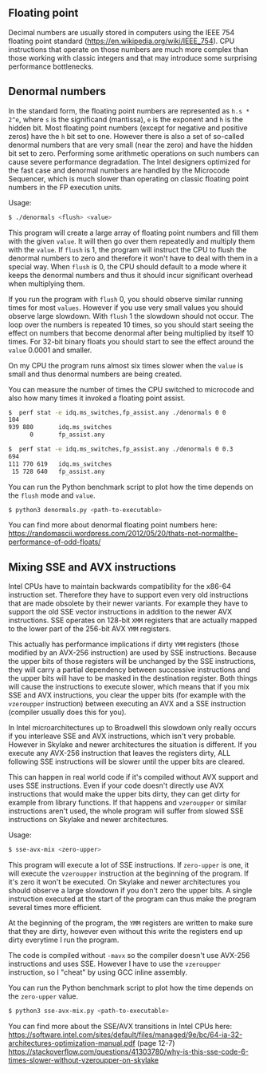 ## Floating point
Decimal numbers are usually stored in computers using the IEEE 754 floating point standard
(https://en.wikipedia.org/wiki/IEEE_754). CPU instructions that operate on those numbers are much more complex
than those working with classic integers and that may introduce some surprising performance bottlenecks.

## Denormal numbers
In the standard form, the floating point numbers are represented as `h.s * 2^e`, where `s` is the significand (mantissa),
`e` is the exponent and `h` is the hidden bit. Most floating point numbers
(except for negative and positive zeros) have the `h` bit set to one. However there is also a set of so-called denormal
numbers that are very small (near the zero) and have the hidden bit set to zero.
Performing some arithmetic operations on such numbers can cause severe performance degradation. The Intel designers
optimized for the fast case and denormal numbers are handled by the Microcode Sequencer, which
is much slower than operating on classic floating point numbers in the FP execution units.

Usage:
```bash
$ ./denormals <flush> <value>
```

This program will create a large array of floating point numbers and fill them with the given `value`.
It will then go over them repeatedly and multiply them with the `value`. If `flush` is 1, the program will
instruct the CPU to flush the denormal numbers to zero and therefore it won't have to deal with them in a special way.
When `flush` is 0, the CPU should default to a mode where it keeps the denormal numbers and thus it should incur
significant overhead when multiplying them.

If you run the program with `flush` 0, you should observe similar running times for most `values`. However if you
use very small values you should observe large slowdown. With `flush` 1 the slowdown should not occur. The loop
over the numbers is repeated 10 times, so you should start seeing the effect on numbers that become denormal after
being multiplied by itself 10 times. For 32-bit binary floats you should start to see the effect around the `value`
0.0001 and smaller.

On my CPU the program runs almost six times slower when the `value` is small and thus denormal numbers are being created.

You can measure the number of times the CPU switched to microcode and also how many times
it invoked a floating point assist.
```bash
$  perf stat -e idq.ms_switches,fp_assist.any ./denormals 0 0
104
939 880       idq.ms_switches
      0       fp_assist.any

$  perf stat -e idq.ms_switches,fp_assist.any ./denormals 0 0.3
694
111 770 619   idq.ms_switches
 15 728 640   fp_assist.any
```

You can run the Python benchmark script to plot how the time depends on the `flush` mode and `value`.
```bash
$ python3 denormals.py <path-to-executable>
```

You can find more about denormal floating point numbers here:
https://randomascii.wordpress.com/2012/05/20/thats-not-normalthe-performance-of-odd-floats/

## Mixing SSE and AVX instructions
Intel CPUs have to maintain backwards compatibility for the x86-64 instruction set. Therefore they have to support
even very old instructions that are made obsolete by their newer variants. For example they have to support the old
SSE vector instructions in addition to the newer AVX instructions. SSE operates on 128-bit `XMM` registers that are
actually mapped to the lower part of the 256-bit AVX `YMM` registers.

This actually has performance implications if dirty `YMM` registers (those modified by an AVX-256 instruction) are used by
SSE instructions. Because the upper bits of those registers will be unchanged by the SSE instructions, they will carry
a partial dependency between successive instructions and the upper bits will have to be masked in the destination register.
Both things will cause the instructions to execute slower, which means that if you mix SSE and AVX instructions,
you clear the upper bits (for example with the `vzeroupper` instruction) between executing an AVX and a SSE instruction
(compiler usually does this for you).

In Intel microarchitectures up to Broadwell this slowdown only really occurs if you interleave SSE
and AVX instructions, which isn't very probable. However in Skylake and newer architectures the situation is different.
If you execute any AVX-256 instruction that leaves the registers dirty, ALL following SSE instructions will be slower
until the upper bits are cleared.

This can happen in real world code if it's compiled without AVX support and uses SSE instructions.
Even if your code doesn't directly use AVX instructions that would make the upper bits dirty,
they can get dirty for example from library functions. If that happens and `vzeroupper` or similar instructions
aren't used, the whole program will suffer from slowed SSE instructions on Skylake and newer architectures.

Usage:
```bash
$ sse-avx-mix <zero-upper>
```

This program will execute a lot of SSE instructions. If `zero-upper` is one, it will execute the `vzeroupper`
instruction at the beginning of the program. If it's zero it won't be executed. On Skylake and newer
architectures you should observe a large slowdown if you don't zero the upper bits. A single instruction executed at
the start of the program can thus make the program several times more efficient.

At the beginning of the program, the `YMM` registers are written to make sure that they are dirty, however even without
this write the registers end up dirty everytime I run the program.

The code is compiled without `-mavx` so the compiler doesn't use AVX-256 instructions and uses SSE.
However I have to use the `vzeroupper` instruction, so I "cheat" by using GCC inline assembly.

You can run the Python benchmark script to plot how the time depends on the `zero-upper` value.
```bash
$ python3 sse-avx-mix.py <path-to-executable>
```

You can find more about the SSE/AVX transitions in Intel CPUs here:
https://software.intel.com/sites/default/files/managed/9e/bc/64-ia-32-architectures-optimization-manual.pdf (page 12-7)
https://stackoverflow.com/questions/41303780/why-is-this-sse-code-6-times-slower-without-vzeroupper-on-skylake
